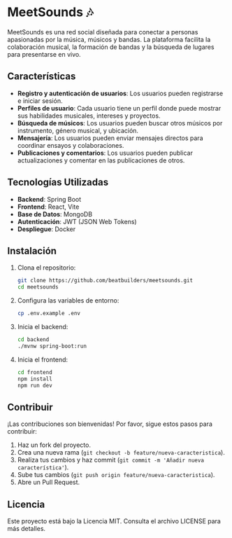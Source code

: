 # MeetSounds 🎶

MeetSounds es una red social diseñada para conectar a personas apasionadas por la música, músicos y bandas. La plataforma facilita la colaboración musical, la formación de bandas y la búsqueda de lugares para presentarse en vivo.

## Características

- **Registro y autenticación de usuarios**: Los usuarios pueden registrarse e iniciar sesión.
- **Perfiles de usuario**: Cada usuario tiene un perfil donde puede mostrar sus habilidades musicales, intereses y proyectos.
- **Búsqueda de músicos**: Los usuarios pueden buscar otros músicos por instrumento, género musical, y ubicación.
- **Mensajería**: Los usuarios pueden enviar mensajes directos para coordinar ensayos y colaboraciones.
- **Publicaciones y comentarios**: Los usuarios pueden publicar actualizaciones y comentar en las publicaciones de otros.

## Tecnologías Utilizadas

- **Backend**: Spring Boot
- **Frontend**: React, Vite
- **Base de Datos**: MongoDB
- **Autenticación**: JWT (JSON Web Tokens)
- **Despliegue**: Docker

## Instalación

1. Clona el repositorio:
    ```bash
    git clone https://github.com/beatbuilders/meetsounds.git
    cd meetsounds
    ```

2. Configura las variables de entorno:
    ```bash
    cp .env.example .env
    ```

3. Inicia el backend:
    ```bash
    cd backend
    ./mvnw spring-boot:run
    ```

4. Inicia el frontend:
    ```bash
    cd frontend
    npm install
    npm run dev
    ```

## Contribuir

¡Las contribuciones son bienvenidas! Por favor, sigue estos pasos para contribuir:

1. Haz un fork del proyecto.
2. Crea una nueva rama (`git checkout -b feature/nueva-caracteristica`).
3. Realiza tus cambios y haz commit (`git commit -m 'Añadir nueva característica'`).
4. Sube tus cambios (`git push origin feature/nueva-caracteristica`).
5. Abre un Pull Request.

## Licencia

Este proyecto está bajo la Licencia MIT. Consulta el archivo LICENSE para más detalles.
